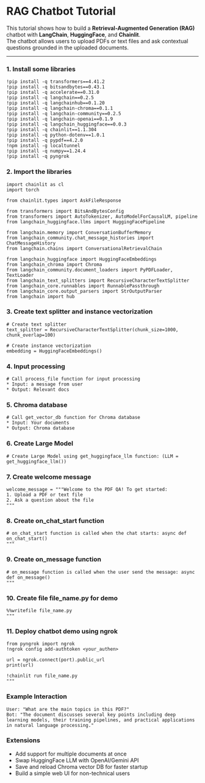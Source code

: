 # RAG Chatbot Tutorial

This tutorial shows how to build a **Retrieval-Augmented Generation (RAG)** chatbot with **LangChain**, **HuggingFace**, and **Chainlit**.  
The chatbot allows users to upload PDFs or text files and ask contextual questions grounded in the uploaded documents.

---

### 1. Install some libraries

```
!pip install -q transformers==4.41.2
!pip install -q bitsandbytes==0.43.1
!pip install -q accelerate==0.31.0
!pip install -q langchain==0.2.5
!pip install -q langchainhub==0.1.20
!pip install -q langchain-chroma==0.1.1
!pip install -q langchain-community==0.2.5
!pip install -q langchain-openai==0.1.9
!pip install -q langchain_huggingface==0.0.3
!pip install -q chainlit==1.1.304
!pip install -q python-dotenv==1.0.1
!pip install -q pypdf==4.2.0
!npm install -g localtunnel
!pip install -q numpy==1.24.4
!pip install -q pyngrok
```

### 2. Import the libraries

```
import chainlit as cl
import torch

from chainlit.types import AskFileResponse

from transformers import BitsAndBytesConfig
from transformers import AutoTokenizer, AutoModelForCausalLM, pipeline
from langchain_huggingface.llms import HuggingFacePipeline

from langchain.memory import ConversationBufferMemory
from langchain_community.chat_message_histories import ChatMessageHistory
from langchain.chains import ConversationalRetrievalChain

from langchain_huggingface import HuggingFaceEmbeddings
from langchain_chroma import Chroma
from langchain_community.document_loaders import PyPDFLoader, TextLoader
from langchain_text_splitters import RecursiveCharacterTextSplitter
from langchain_core.runnables import RunnablePassthrough
from langchain_core.output_parsers import StrOutputParser
from langchain import hub
```

### 3. Create text splitter and instance vectorization

```
# Create text splitter
text_splitter = RecursiveCharacterTextSplitter(chunk_size=1000, chunk_overlap=100)

# Create instance vectorization
embedding = HuggingFaceEmbeddings()
```

### 4. Input processing

```
# Call process_file function for input processing
* Input: a message from user
* Output: Relevant docs 
```
### 5. Chroma database

```
# Call get_vector_db function for Chroma database
* Input: Your documents 
* Output: Chroma database 
```
### 6. Create Large Model

```
# Create Large Model using get_huggingface_llm function: (LLM = get_huggingface_llm())
```

### 7. Create welcome message

```
welcome_message = """Welcome to the PDF QA! To get started:
1. Upload a PDF or text file
2. Ask a question about the file
"""
```

### 8. Create on_chat_start function

```
# on_chat_start function is called when the chat starts: async def on_chat_start()
"""
```

### 9. Create on_message function

```
# on_message function is called when the user send the message: async def on_message()
"""
```

### 10. Create file file_name.py for demo

```
%%writefile file_name.py
"""
```

### 11. Deploy chatbot demo using ngrok

```
from pyngrok import ngrok
!ngrok config add-authtoken <your_authen>

url = ngrok.connect(port).public_url
print(url)

!chainlit run file_name.py
"""
```

### Example Interaction
```
User: "What are the main topics in this PDF?"
Bot: "The document discusses several key points including deep learning models, their training pipelines, and practical applications in natural language processing."
```

### Extensions
- Add support for multiple documents at once
- Swap HuggingFace LLM with OpenAI/Gemini API
- Save and reload Chroma vector DB for faster startup
- Build a simple web UI for non-technical users